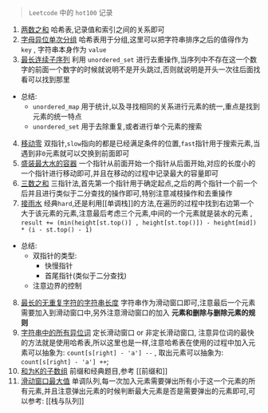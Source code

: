 > `Leetcode` 中的 `hot100` 记录
1. [两数之和](https://leetcode.cn/problems/two-sum/description/?envType=study-plan-v2&envId=top-100-liked) 哈希表,记录值和索引之间的关系即可
2. [字母异位单次分组](https://leetcode.cn/problems/group-anagrams/submissions/590138550/?envType=study-plan-v2&envId=top-100-liked) 哈希表用于分组,这里可以把字符串排序之后的值得作为 `key` , 字符串本身作为 `value`
3. [最长连续子序列](https://leetcode.cn/problems/longest-consecutive-sequence/?envType=study-plan-v2&envId=top-100-liked) 利用 `unordered_set` 进行去重操作,当序列中不存在这一个数字的前面一个数字的时候就说明不是开头跳过,否则就说明是开头一次往后面找看可以找到那里
- 总结: 
	- `unordered_map` 用于统计,以及寻找相同的关系进行元素的统一,重点是找到元素的统一特点
	- `unordered_set` 用于去除重复,或者进行单个元素的搜索
4. [移动零](https://leetcode.cn/problems/move-zeroes/submissions/590156805/?envType=study-plan-v2&envId=top-100-liked) 双指针,`slow`指向的都是已经满足条件的位置,`fast`指针用于搜索元素,当遇到非`0`元素就可以交换到前面即可
5. [盛装最大水的容器](https://leetcode.cn/problems/container-with-most-water/description/?envType=study-plan-v2&envId=top-100-liked) 一个指针从前面开始一个指针从后面开始,对应的长度小的一个指针进行移动即可,并且在移动的过程中记录最大的容量即可
6. [三数之和](https://leetcode.cn/problems/3sum/?envType=study-plan-v2&envId=top-100-liked) 三指针法,首先第一个指针用于确定起点,之后的两个指针一个前一个后并且进行类似于二分查找的操作即可,特别注意减枝操作和去重操作
7. [接雨水](https://leetcode.cn/problems/trapping-rain-water/description/?envType=study-plan-v2&envId=top-100-liked) 经典`hard`,还是利用[[单调栈]]的方法,在遍历的过程中找到右边第一个大于该元素的元素,注意最后考虑三个元素,中间的一个元素就是装水的元素 , `result += (min(height[st.top()] , height[st.top()]) - height[mid]) * (i - st.top() - 1)` 
- 总结: 
	- 双指针的类型:
		- 快慢指针
		- 首尾指针(类似于二分查找)
	- 注意边界的控制
8. [最长的无重复字符的字符串长度](https://leetcode.cn/problems/longest-substring-without-repeating-characters/?envType=study-plan-v2&envId=top-100-liked) 字符串作为滑动窗口即可,注意最后一个元素需要加入到滑动窗口中,另外注意滑动窗口的加入 **元素和删除与删除元素的规则**
9. [字符串中的所有异位词](https://leetcode.cn/problems/find-all-anagrams-in-a-string/submissions/590357930/?envType=study-plan-v2&envId=top-100-liked) 定长滑动窗口 or 非定长滑动窗口, 注意异位词的最快的方法就是使用哈希表,所以这里也是一样,注意哈希表在使用的过程中加入元素可以抽象为: `count[s[right] - 'a'] --`  , 取出元素可以抽象为:  `count[s[right] - 'a'] ++`;   
10. [和为K的子数组](https://leetcode.cn/problems/subarray-sum-equals-k/?envType=study-plan-v2&envId=top-100-liked) 前缀和经典题目,参考 [[前缀和]] 
11. [滑动窗口最大值](https://leetcode.cn/problems/sliding-window-maximum/?envType=study-plan-v2&envId=top-100-liked) 单调队列,每一次加入元素需要弹出所有小于这一个元素的所有元素,并且注意弹出元素的时候判断最大元素是否是需要弹出的元素即可,可以参考: [[栈与队列]] 
